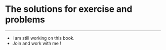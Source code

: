 # The solutions for exercise and problems
---
* I am still working on this book.
* Join and work with me !
